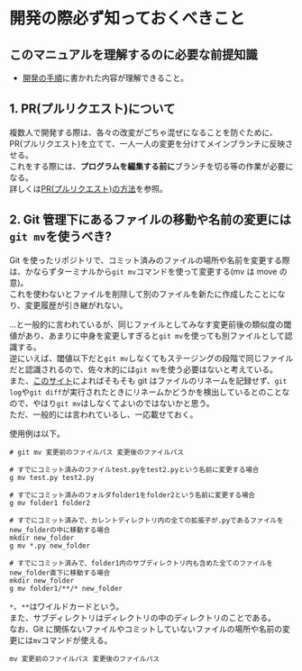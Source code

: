 # 開発の際必ず知っておくべきこと

## このマニュアルを理解するのに必要な前提知識

- [開発の手順](./開発の手順.md)に書かれた内容が理解できること。

## 1. PR(プルリクエスト)について

複数人で開発する際は、各々の改変がごちゃ混ぜになることを防ぐために、PR(プルリクエスト)を立てて、一人一人の変更を分けてメインブランチに反映させる。  
これをする際には、**プログラムを編集する前に**ブランチを切る等の作業が必要になる。  
詳しくは[PR(プルリクエスト)の方法](<./PR(プルリクエスト)の方法.md>)を参照。

## 2. Git 管理下にあるファイルの移動や名前の変更には`git mv`を使うべき?

Git を使ったリポジトリで、コミット済みのファイルの場所や名前を変更する際は、かならずターミナルから`git mv`コマンドを使って変更する(mv は move の意)。  
これを使わないとファイルを削除して別のファイルを新たに作成したことになり、変更履歴が引き継がれない。

...と一般的に言われているが、同じファイルとしてみなす変更前後の類似度の閾値があり、あまりに中身を変更しすぎると`git mv`を使っても別ファイルとして認識する。  
逆にいえば、閾値以下だと`git mv`しなくてもステージングの段階で同じファイルだと認識されるので、佐々木的には`git mv`を使う必要はないと考えている。  
また、[このサイト](https://zenn.dev/yoichi/articles/how-git-handles-renaming)によればそもそも git はファイルのリネームを記録せず、`git log`や`git diff`が実行されたときにリネームかどうかを検出しているとのことなので、やはり`git mv`はしなくてよいのではないかと思う。  
ただ、一般的には言われているし、一応載せておく。

使用例は以下。

```shell
# git mv 変更前のファイルパス 変更後のファイルパス

# すでにコミット済みのファイルtest.pyをtest2.pyという名前に変更する場合
g mv test.py test2.py

# すでにコミット済みのフォルダfolder1をfolder2という名前に変更する場合
g mv folder1 folder2

# すでにコミット済みで、カレントディレクトリ内の全ての拡張子が.pyであるファイルをnew_folderの中に移動する場合
mkdir new_folder
g mv *.py new_folder

# すでにコミット済みで、folder1内のサブディレクトリ内も含めた全てのファイルをnew_folder直下に移動する場合
mkdir new_folder
g mv folder1/**/* new_folder
```

`*`、`**`はワイルドカードという。  
また、サブディレクトリはディレクトリの中のディレクトリのことである。  
なお、Git に関係ないファイルやコミットしていないファイルの場所や名前の変更には`mv`コマンドが使える。

```shell
mv 変更前のファイルパス 変更後のファイルパス
```
